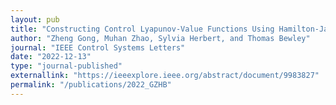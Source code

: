 ```yaml
---
layout: pub
title: "Constructing Control Lyapunov-Value Functions Using Hamilton-Jacobi Reachability Analysis"
author: "Zheng Gong, Muhan Zhao, Sylvia Herbert, and Thomas Bewley"
journal: "IEEE Control Systems Letters"
date: "2022-12-13"
type: "journal-published"
externallink: "https://ieeexplore.ieee.org/abstract/document/9983827"
permalink: "/publications/2022_GZHB"
---
```

